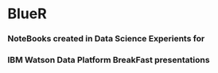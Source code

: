 # BlueR

### NoteBooks created in Data Science Experients for 
### IBM Watson Data Platform BreakFast presentations 
